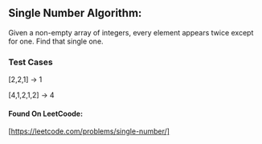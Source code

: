 ## Single Number Algorithm:

Given a non-empty array of integers, every element appears twice except for one. Find that single one.

### Test Cases
[2,2,1] -> 1

[4,1,2,1,2] -> 4


#### Found On LeetCoode:
[https://leetcode.com/problems/single-number/]